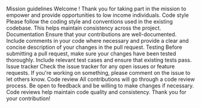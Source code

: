 
Mission guidelines Welcome ! Thank you for taking part in the mission to empower and provide opportunities to low income individuals. Code style Please follow the coding style and conventions used in the existing codebase. This helps maintain consistency across the project. Documentation Ensure that your contributions are well-documented. Include comments in your code where necessary and provide a clear and concise description of your changes in the pull request. Testing Before submitting a pull request, make sure your changes have been tested thoroughly. Include relevant test cases and ensure that existing tests pass. Issue tracker Check the issue tracker for any open issues or feature requests. If you're working on something, please comment on the issue to let others know. Code review All contributions will go through a code review process. Be open to feedback and be willing to make changes if necessary. Code reviews help maintain code quality and consistency. Thank you for your contribution!
